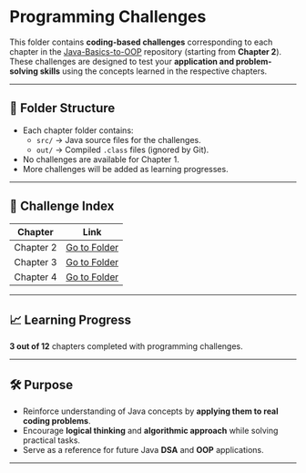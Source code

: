 # Programming Challenges

This folder contains **coding-based challenges** corresponding to each chapter in the [Java-Basics-to-OOP](../) repository (starting from **Chapter 2**).  
These challenges are designed to test your **application and problem-solving skills** using the concepts learned in the respective chapters.

---

## 📂 Folder Structure

- Each chapter folder contains:
  - `src/` → Java source files for the challenges.
  - `out/` → Compiled `.class` files (ignored by Git).
- No challenges are available for Chapter 1.
- More challenges will be added as learning progresses.

---

## 📜 Challenge Index

| Chapter | Link |
|---------|------|
| Chapter 2 | [Go to Folder](./Chapter2) |
| Chapter 3 | [Go to Folder](./Chapter3) |
| Chapter 4 | [Go to Folder](./Chapter4) |

---

## 📈 Learning Progress  
**3 out of 12** chapters completed with programming challenges.

---

## 🛠 Purpose
- Reinforce understanding of Java concepts by **applying them to real coding problems**.
- Encourage **logical thinking** and **algorithmic approach** while solving practical tasks.
- Serve as a reference for future Java **DSA** and **OOP** applications.

---

